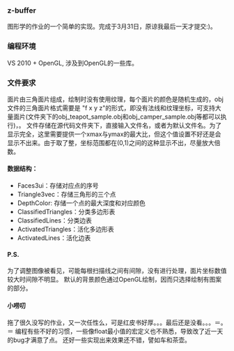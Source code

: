 ### z-buffer
图形学的作业的一个简单的实现。完成于3月31日，原谅我最后一天才提交:)。

### 编程环境
VS 2010 + OpenGL, 涉及到OpenGL的一些库。

### 文件要求
面片由三角面片组成，绘制时没有使用纹理，每个面片的颜色是随机生成的，obj文件的三角面片格式需要是 "f x y z"的形式，即没有法线和纹理坐标，可支持大量面片(文件夹下的obj_teapot_sample.obj和obj_camper_sample.obj等都可以执行)，。
文件存储在源代码文件夹下，直接输入文件名，或者为默认文件名。为了显示完全，这里需要提供一个xmax与ymax的最大比，但这个值设置不好还是会显示不出来。由于取了整，坐标范围都在(0,1)之间的这种显示不出，尽量放大倍数。

#### 数据结构：
+ Faces3ui：存储对应点的序号
+ Triangle3vec：存储三角形的三个点
+ DepthColor: 存储一个点的最大深度和对应颜色
+ ClassifiedTriangles：分类多边形表
+ ClassifiedLines：分类边表
+ ActivatedTriangles：活化多边形表
+ ActivatedLines：活化边表

#### P.S.
为了调整图像被看见，可能每根扫描线之间有间隙，没有进行处理，面片坐标数值较大时间隙不明显。
默认的背景颜色通过OpenGL绘制，因而只选择绘制有图案的部分。

#### 小唠叨
拖了很久没写的作业，又一次任性么，可是红皮书好厚。。。最后还是没看。。。＝。＝
编程有些不好的习惯，一些像float最小值的宏定义也不熟悉，导致改了近一天的bug才满意了点。
还好一些实现出来效果还不错，譬如车和茶壶。













